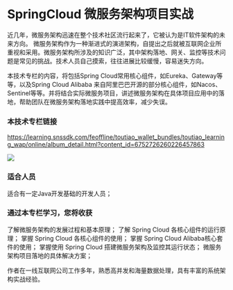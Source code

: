# SpringCloud 微服务架构项目实战
近几年，微服务架构迅速在整个技术社区流行起来了，它被认为是IT软件架构的未来方向。
微服务架构作为一种渐进式的演进架构，自提出之后就被互联网企业所重视和采用。微服务架构所涉及的知识广泛，其中架构落地、网关、监控等技术问题是常见的挑战。技术人员自己摸索，往往进展比较缓慢，容易迷失方向。

本技术专栏的内容，将包括Spring Cloud常用核心组件，如Eureka、Gateway等等，以及Spring Cloud Alibaba 来自阿里巴巴开源的部分核心组件，如Nacos、Sentinel等等。并将结合实际微服务项目，讲述微服务架构在具体项目应用中的落地，帮助团队在微服务架构落地实践中提高效率，减少失误。

### 本技术专栏链接

<https://learning.snssdk.com/feoffline/toutiao_wallet_bundles/toutiao_learning_wap/online/album_detail.html?content_id=6752726260226457863>

![](https://raw.githubusercontent.com/rickiechina/SpringCloudAlibaba-In-Practice/master/images/SpringCloud-logo-2.jpg)

### 适合人员

适合有一定Java开发基础的开发人员；



### 通过本专栏学习，您将收获

了解微服务架构的发展过程和基本原理；
了解 Spring Cloud 各核心组件的运行原理；
掌握 Spring Cloud 各核心组件的使用；
掌握 Spring Cloud Alibaba核心套件的使用；
掌握使用 Spring Cloud 搭建微服务架构及监控其运行状态；
微服务架构项目落地的具体解决方案；



作者在一线互联网公司工作多年，熟悉高并发和海量数据处理，具有丰富的系统架构实战经验。

